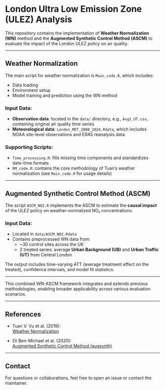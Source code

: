 # London Ultra Low Emission Zone (ULEZ) Analysis

This repository contains the implementation of **Weather Normalization (WN)** method and the **Augmented Synthetic Control Method (ASCM)** to evaluate the impact of the London ULEZ policy on air quality.

---

## Weather Normalization

The main script for weather normalization is `Main_code.R`, which includes:

- Data loading  
- Environment setup  
- Model training and prediction using the WN method

### Input Data:

- **Observation data**: located in the `data/` directory, e.g., `Avg1_UT.csv`, containing original air quality time series  
- **Meteorological data**: `London_MET_2000_2024.Rdata`, which includes NOAA site-level observations and ERA5 reanalysis data

### Supporting Scripts:

- `Time_processing.R`: fills missing time components and standardizes date-time formats  
- `RM_code.R`: contains the core methodology of Tuan’s weather normalization (see `Main_code.R` for usage details)

---

## Augmented Synthetic Control Method (ASCM)

The script `ASCM_NO2.R` implements the ASCM to estimate the **causal impact** of the ULEZ policy on weather-normalized NO₂ concentrations.

### Input Data:

- Located in `data/ASCM_NO2.Rdata`
- Contains preprocessed WN data from:
  - ~30 control sites across the UK  
  - 2 treated series: average **Urban Background (UB)** and **Urban Traffic (UT)** from Central London

The output includes time-varying ATT (average treatment effect on the treated), confidence intervals, and model fit statistics.

---

This combined WN-ASCM framework integrates and extends previous methodologies, enabling broader applicability across various evaluation scenarios.  

---
## References

- Tuan V. Vu et al. (2019):  
  [Weather Normalization](https://github.com/tuanvvu/Air_quality_trend_analysis)

- Eli Ben-Michael et al. (2020):  
  [Augmented Synthetic Control Method (augsynth)](https://github.com/ebenmichael/augsynth)

---

## Contact

For questions or collaborations, feel free to open an issue or contact the maintainer.
